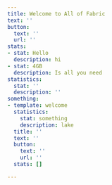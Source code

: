```yaml
---
title: Welcome to All of Fabric
text: ''
button:
  text: ''
  url: ''
stats:
- stat: Hello
  description: hi
- stat: 4GB
  description: Is all you need
statistics:
  stat: ''
  description: ''
something:
- template: welcome
  statistics:
    stat: something
    description: lake
  title: ''
  text: ''
  button:
    text: ''
    url: ''
  stats: []

---
```

